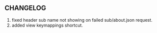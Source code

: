 ## CHANGELOG

1. fixed header sub name not showing on failed sub/about.json request.
2. added view keymappings shortcut.

